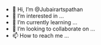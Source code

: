- 👋 Hi, I’m @Jubairartspathan
- 👀 I’m interested in ...
- 🌱 I’m currently learning ...
- 💞️ I’m looking to collaborate on ...
- 📫 How to reach me ...

<!---
Jubairartspathan/Jubairartspathan is a ✨ special ✨ repository because its `README.md` (this file) appears on your GitHub profile.
You can click the Preview link to take a look at your changes.
--->
